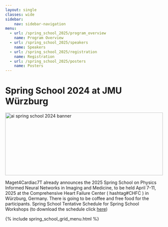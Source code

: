 ```yaml
---
layout: single
classes: wide
sidebar:
    nav: sidebar-navigation
menu:
  - url: /spring_school_2025/program_overview
    name: Program Overview
  - url: /spring_school_2025/speakers
    name: Speakers
  - url: /spring_school_2025/registration
    name: Registration
  - url: /spring_school_2025/posters
    name: Posters
---
```



# Spring School 2024 at JMU Würzburg

<img alt="ai spring school 2024 banner" src='{{"/assets/img/spring_school_2024_banner.png" | relative_url}}' width="100%" height="200px">

Maget4Cardiac7T already announces the 2025 Spring School on Physics Informed Neural Networks in Imaging and Medicine, to be held April 7-11, 2025 at the Comprehensive Heart Failure Center ( hashtag#CHFC ) in Würzburg, Germany. There is going to be coffee and free food for the participants.
Spring School Tentative Schedule for Spring School Workshops (to download the schedule click <a href="{{'/assets/img/spring_school_2025_schedule.png' | relative_url}}">here</a>)

{% include spring_school_grid_menu.html %}
